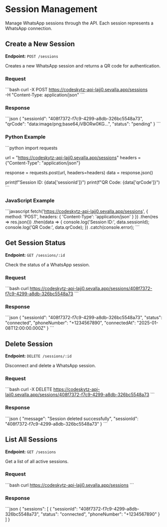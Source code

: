 # Session Management

Manage WhatsApp sessions through the API. Each session represents a WhatsApp connection.

## Create a New Session

**Endpoint:** `POST /sessions`

Creates a new WhatsApp session and returns a QR code for authentication.

### Request

\`\`\`bash
curl -X POST https://codeskytz-api-lajj0.sevalla.app/sessions \
  -H "Content-Type: application/json"
\`\`\`

### Response

\`\`\`json
{
  "sessionId": "408f7372-f7c9-4299-a8db-326bc5548a73",
  "qrCode": "data:image/png;base64,iVBORw0KG...",
  "status": "pending"
}
\`\`\`

### Python Example

\`\`\`python
import requests

url = "https://codeskytz-api-lajj0.sevalla.app/sessions"
headers = {"Content-Type": "application/json"}

response = requests.post(url, headers=headers)
data = response.json()

print(f"Session ID: {data['sessionId']}")
print(f"QR Code: {data['qrCode']}")
\`\`\`

### JavaScript Example

\`\`\`javascript
fetch('https://codeskytz-api-lajj0.sevalla.app/sessions', {
  method: 'POST',
  headers: { 'Content-Type': 'application/json' }
})
  .then(res => res.json())
  .then(data => {
    console.log('Session ID:', data.sessionId);
    console.log('QR Code:', data.qrCode);
  })
  .catch(console.error);
\`\`\`

## Get Session Status

**Endpoint:** `GET /sessions/:id`

Check the status of a WhatsApp session.

### Request

\`\`\`bash
curl https://codeskytz-api-lajj0.sevalla.app/sessions/408f7372-f7c9-4299-a8db-326bc5548a73
\`\`\`

### Response

\`\`\`json
{
  "sessionId": "408f7372-f7c9-4299-a8db-326bc5548a73",
  "status": "connected",
  "phoneNumber": "+1234567890",
  "connectedAt": "2025-01-08T12:00:00.000Z"
}
\`\`\`

## Delete Session

**Endpoint:** `DELETE /sessions/:id`

Disconnect and delete a WhatsApp session.

### Request

\`\`\`bash
curl -X DELETE https://codeskytz-api-lajj0.sevalla.app/sessions/408f7372-f7c9-4299-a8db-326bc5548a73
\`\`\`

### Response

\`\`\`json
{
  "message": "Session deleted successfully",
  "sessionId": "408f7372-f7c9-4299-a8db-326bc5548a73"
}
\`\`\`

## List All Sessions

**Endpoint:** `GET /sessions`

Get a list of all active sessions.

### Request

\`\`\`bash
curl https://codeskytz-api-lajj0.sevalla.app/sessions
\`\`\`

### Response

\`\`\`json
{
  "sessions": [
    {
      "sessionId": "408f7372-f7c9-4299-a8db-326bc5548a73",
      "status": "connected",
      "phoneNumber": "+1234567890"
    }
  ]
}

